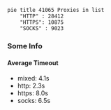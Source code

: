 
```mermaid
pie title 41065 Proxies in list
    "HTTP" : 28412
    "HTTPS": 10875
    "SOCKS" : 9023
```

### Some Info
#### Average Timeout

- mixed: 4.1s
- http: 2.3s
- https: 8.0s
- socks: 6.5s